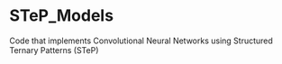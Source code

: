 # STeP_Models
Code that implements Convolutional Neural Networks using Structured Ternary Patterns (STeP)
